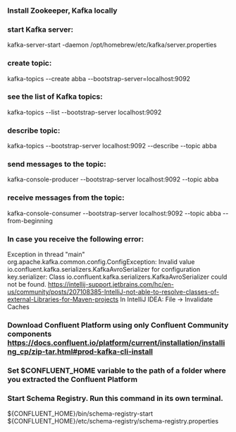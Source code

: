 ### Install Zookeeper, Kafka locally

### start Kafka server:
kafka-server-start -daemon /opt/homebrew/etc/kafka/server.properties

### create topic:
kafka-topics --create abba --bootstrap-server=localhost:9092

### see the list of Kafka topics:
kafka-topics --list --bootstrap-server localhost:9092

### describe topic:
kafka-topics --bootstrap-server localhost:9092 --describe --topic abba

### send messages to the topic:
kafka-console-producer --bootstrap-server localhost:9092 --topic abba

### receive messages from the topic:
kafka-console-consumer --bootstrap-server localhost:9092 --topic abba --from-beginning

### In case you receive the following error:
Exception in thread "main" org.apache.kafka.common.config.ConfigException: Invalid value io.confluent.kafka.serializers.KafkaAvroSerializer for configuration key.serializer: Class io.confluent.kafka.serializers.KafkaAvroSerializer could not be found.
https://intellij-support.jetbrains.com/hc/en-us/community/posts/207108385-IntelliJ-not-able-to-resolve-classes-of-external-Libraries-for-Maven-projects
In IntelliJ IDEA: File -> Invalidate Caches

### Download Confluent Platform using only Confluent Community components https://docs.confluent.io/platform/current/installation/installing_cp/zip-tar.html#prod-kafka-cli-install
### Set $CONFLUENT_HOME variable to the path of a folder where you extracted the Confluent Platform
### Start Schema Registry. Run this command in its own terminal.
${CONFLUENT_HOME}/bin/schema-registry-start ${CONFLUENT_HOME}/etc/schema-registry/schema-registry.properties
